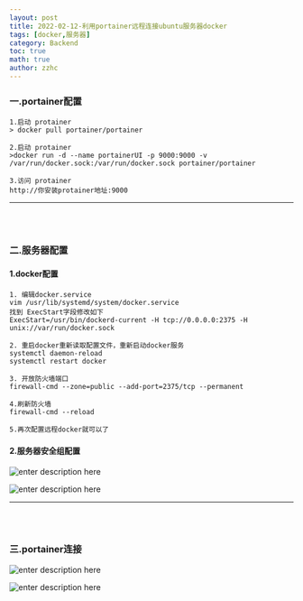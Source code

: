```yaml
---
layout: post
title: 2022-02-12-利用portainer远程连接ubuntu服务器docker
tags: [docker,服务器]
category: Backend
toc: true
math: true
author: zzhc
---
```



### 一.portainer配置

```shell
1.启动 protainer
> docker pull portainer/portainer

2.启动 protainer
>docker run -d --name portainerUI -p 9000:9000 -v /var/run/docker.sock:/var/run/docker.sock portainer/portainer

3.访问 protainer
http://你安装protainer地址:9000
```

***

<br>
<br>

### 二.服务器配置

#### 1.docker配置
```shell
1. 编辑docker.service
vim /usr/lib/systemd/system/docker.service
找到 ExecStart字段修改如下
ExecStart=/usr/bin/dockerd-current -H tcp://0.0.0.0:2375 -H unix://var/run/docker.sock 

2. 重启docker重新读取配置文件，重新启动docker服务
systemctl daemon-reload
systemctl restart docker

3. 开放防火墙端口
firewall-cmd --zone=public --add-port=2375/tcp --permanent

4.刷新防火墙
firewall-cmd --reload

5.再次配置远程docker就可以了
```

#### 2.服务器安全组配置
![enter description here](http://img.zzhc321.xyz/blog/2022_2_12_关联组.jpeg)

![enter description here](http://img.zzhc321.xyz/blog/2022_2_12_安全组.jpeg)

***

<br>
<br>

### 三.portainer连接

![enter description here](http://img.zzhc321.xyz/blog/2022_2_12_配置连接.jpeg)

![enter description here](http://img.zzhc321.xyz/blog/2022_2_12_配置连接2.jpeg)